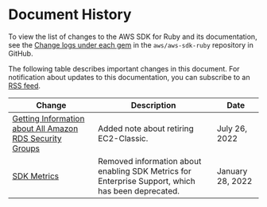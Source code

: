# Document History<a name="history"></a>

To view the list of changes to the AWS SDK for Ruby and its documentation, see the [Change logs under each gem](https://github.com/aws/aws-sdk-ruby/blob/master/gems) in the `aws/aws-sdk-ruby` repository in GitHub\.

The following table describes important changes in this document\. For notification about updates to this documentation, you can subscribe to an [RSS feed](https://docs.aws.amazon.com/sdk-for-ruby/v3/developer-guide/aws-sdk-ruby-dg.rss)\.

| Change | Description | Date | 
| --- |--- |--- |
| [Getting Information about All Amazon RDS Security Groups](rds-example-get-security_groups.md) | Added note about retiring EC2\-Classic\. | July 26, 2022 | 
| [SDK Metrics](#history) | Removed information about enabling SDK Metrics for Enterprise Support, which has been deprecated\. | January 28, 2022 | 